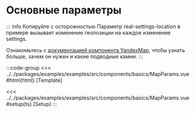 # Основные параметры

<script lang="ts" setup>
import MapComponent from 'examples/src/components/basics/MapParams.vue';
</script>

<map-component/>

::: info Копируйте с осторожностью
Параметр real-settings-location в примере вызывает изменение геопозиции на каждое изменение settings.

Ознакомьтесь с [документацией компонента YandexMap](/components/map), чтобы узнать больше, зачем он нужен и какие подводные камни.
:::

:::code-group
<<< ../../packages/examples/examples/src/components/basics/MapParams.vue#html{html} [Template]

<<< ../../packages/examples/examples/src/components/basics/MapParams.vue#setup{ts} [Setup]
:::
